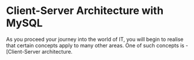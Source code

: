 # Client-Server Architecture with MySQL

As you proceed your journey into the world of IT, you will begin to realise that certain concepts apply to many other areas. One of such concepts is - [Client-Server architecture.